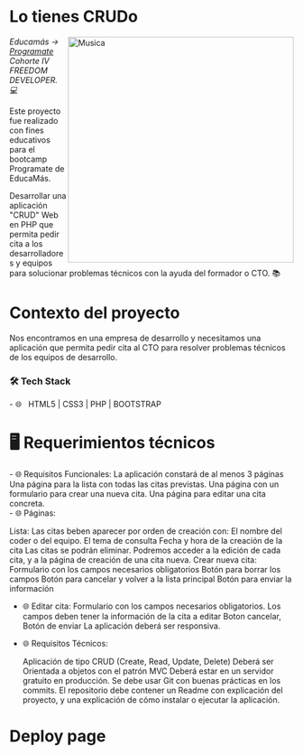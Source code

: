 <h1>Lo tienes CRUDo</h1>

<img src="https://img2.freepng.es/20180509/zvq/kisspng-quotation-text-calendar-information-5af38524591534.3996783815259087723649.jpg" min-width="400px" max-width="400px" width="400px" align="right" alt="Musica">
<p><em> Educamás -> <a href="https://educamas.com.co/">Programate</a> Cohorte IV FREEDOM DEVELOPER. 💻 </br>
</em></p>
Este proyecto fue realizado con fines educativos para el bootcamp Programate de EducaMás. 



Desarrollar una aplicación "CRUD" Web en PHP que permita pedir cita a los desarrolladores y equipos para solucionar problemas técnicos con la ayuda del formador o CTO.
📚<h1>Contexto del proyecto</h1>
Nos encontramos en una empresa de desarrollo y necesitamos una aplicación que permita pedir cita al CTO para resolver problemas técnicos de los equipos de desarrollo.
<h3>🛠 Tech Stack </h3>
- 🌐 &nbsp; HTML5 | CSS3 | PHP | BOOTSTRAP


<h1> 🖥 Requerimientos técnicos </h1>
- 🌐 Requisitos Funcionales:
    La aplicación constará de al menos 3 páginas
    Una página para la lista con todas las citas previstas.
    Una página con un formulario para crear una nueva cita.
    Una página para editar una cita concreta. <br/>
- 🌐 Páginas:

  Lista: Las citas beben aparecer por orden de creación con:
        El nombre del coder o del equipo.
        El tema de consulta
        Fecha y hora de la creación de la cita
        Las citas se podrán eliminar.
        Podremos acceder a la edición de cada cita, y a la página de creación de una cita nueva.
        Crear nueva cita:
        Formulario con los campos necesarios obligatorios
        Botón para borrar los campos
        Botón para cancelar y volver a la lista principal
        Botón para enviar la información <br/>
- 🌐 Editar cita:
      Formulario con los campos necesarios obligatorios.
      Los campos deben tener la información de la cita a editar
      Boton cancelar, Botón de enviar
La aplicación deberá ser responsiva. <br/> 
- 🌐 Requisitos Técnicos:

    Aplicación de tipo CRUD (Create, Read, Update, Delete)
    Deberá ser Orientada a objetos con el patrón MVC
    Deberá estar en un servidor gratuito en producción.
    Se debe usar Git con buenas prácticas en los commits.
    El repositorio debe contener un Readme con explicación del proyecto, y una explicación de cómo instalar o ejecutar la aplicación. <br/>


<h1> Deploy page <h1>
  
